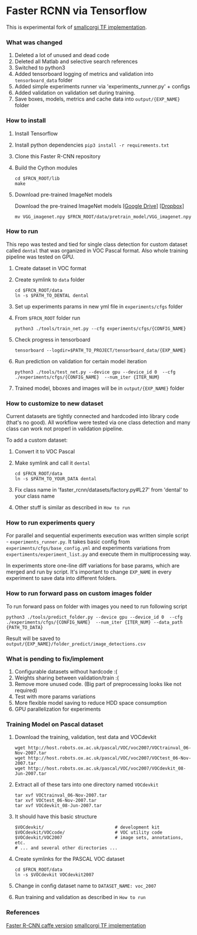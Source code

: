 # Faster RCNN via Tensorflow

This is experimental fork of [smallcorgi TF implementation](https://github.com/smallcorgi/Faster-RCNN_TF).

### What was changed

1. Deleted a lot of unused and dead code
2. Deleted all Matlab and selective search references
3. Switched to python3
4. Added tensorboard logging of metrics and validation into `tensorboard_data` folder
5. Added simple experiments runner via 'experiments_runner.py' + configs
6. Added validation on validation set during training.
7. Save boxes, models, metrics and cache data into `output/{EXP_NAME}` folder

### How to install

1. Install Tensorflow
2. Install python dependencies `pip3 install -r requirements.txt`
3. Clone this Faster R-CNN repository
4. Build the Cython modules
    ```Shell
    cd $FRCN_ROOT/lib
    make
    ```
5. Download pre-trained ImageNet models

   Download the pre-trained ImageNet models [[Google Drive]](https://drive.google.com/open?id=0ByuDEGFYmWsbNVF5eExySUtMZmM) [[Dropbox]](https://www.dropbox.com/s/po2kzdhdgl4ix55/VGG_imagenet.npy?dl=0)
   
    ```Shell
    mv VGG_imagenet.npy $FRCN_ROOT/data/pretrain_model/VGG_imagenet.npy
    ```

### How to run

This repo was tested and tied for single class detection for custom dataset called `dental` that was organized in VOC Pascal format. Also whole training pipeline was tested on GPU.

1. Create dataset in VOC format
2. Create symlink to `data` folder

   ```Shell
   cd $FRCN_ROOT/data
   ln -s $PATH_TO_DENTAL dental
   ```
3. Set up experiments params in new yml file in `experiments/cfgs` folder 
4. From `$FRCN_ROOT` folder run

   ```Shell
   python3 ./tools/train_net.py --cfg experiments/cfgs/{CONFIG_NAME}
   ```
5. Check progress in tensorboard

   ```
   tensorboard --logdir=$PATH_TO_PROJECT/tensorboard_data/{EXP_NAME}
   ```
6. Run prediction on validation for certain model iteration
   ```Shell
   python3 ./tools/test_net.py --device gpu --device_id 0  --cfg ./experiments/cfgs/{CONFIG_NAME}  --num_iter {ITER_NUM}
   ```
7. Trained model, bboxes and images will be in `output/{EXP_NAME}` folder


### How to customize to new dataset

Current datasets are tightly connected and hardcoded into library code (that's no good).
All workflow were tested via one class detection and many class can work not properl in validation pipeline.

To add a custom dataset:

1. Convert it to VOC Pascal
2. Make symlink and call it `dental`

   ```Shell
   cd $FRCN_ROOT/data
   ln -s $PATH_TO_YOUR_DATA dental
   ```
3. Fix class name in 'faster_rcnn/datasets/factory.py#L27' from 'dental' to your class name
4. Other stuff is similar as described in `How to run`

### How to run experiments query

For parallel and sequential experiments execution was written simple script - `experiments_runner.py`.
It takes basic config from `experiments/cfgs/base_config.yml` and experiments variations from `expertiments/experiment_list.py` and execute them in multiprocessing way.

In experiments store one-line diff variations for base params, which are merged and run by script.
It's important to change `EXP_NAME` in every experiment to save data into different folders.


### How to run forward pass on custom images folder

To run forward pass on folder with images you need to run following script

```Shell
python3 ./tools/predict_folder.py --device gpu --device_id 0  --cfg ./experiments/cfgs/{CONFIG_NAME}  --num_iter {ITER_NUM} --data_path {PATH_TO_DATA}
```

Result will be saved to `output/{EXP_NAME}/folder_predict/image_detections.csv`

### What is pending to fix/implement

1. Configurable datasets without hardcode :(
2. Weights sharing between validation/train :(
3. Remove more unused code. (Big part of preprocessing looks like not required)
4. Test with more params variations
5. More flexible model saving to reduce HDD space consumption
6. GPU parallelization for experiments


### Training Model on Pascal dataset

1. Download the training, validation, test data and VOCdevkit

	```Shell
	wget http://host.robots.ox.ac.uk/pascal/VOC/voc2007/VOCtrainval_06-Nov-2007.tar
	wget http://host.robots.ox.ac.uk/pascal/VOC/voc2007/VOCtest_06-Nov-2007.tar
	wget http://host.robots.ox.ac.uk/pascal/VOC/voc2007/VOCdevkit_08-Jun-2007.tar
	```

2. Extract all of these tars into one directory named `VOCdevkit`

	```Shell
	tar xvf VOCtrainval_06-Nov-2007.tar
	tar xvf VOCtest_06-Nov-2007.tar
	tar xvf VOCdevkit_08-Jun-2007.tar
	```

3. It should have this basic structure

	```Shell
  	$VOCdevkit/                           # development kit
  	$VOCdevkit/VOCcode/                   # VOC utility code
  	$VOCdevkit/VOC2007                    # image sets, annotations, etc.
  	# ... and several other directories ...
  	```

4. Create symlinks for the PASCAL VOC dataset

	```Shell
    cd $FRCN_ROOT/data
    ln -s $VOCdevkit VOCdevkit2007
    ```
5. Change in config dataset name to `DATASET_NAME: voc_2007`
6. Run training and validation as described in `How to run`

### References
[Faster R-CNN caffe version](https://github.com/rbgirshick/py-faster-rcnn)
[smallcorgi TF implementation](https://github.com/smallcorgi/Faster-RCNN_TF)

